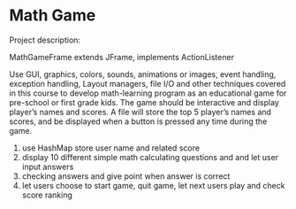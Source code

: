 # Math Game

Project description:

MathGameFrame extends JFrame, implements ActionListener

Use GUI, graphics, colors, sounds, animations or images, event handling, exception handling, Layout managers, file I/O and other techniques covered in this course to develop math-learning program as an educational game for pre-school or first grade kids. The game should be interactive and display player’s names and scores. A file will store the top 5 player’s names and scores, and be displayed when a button is pressed any time during the game.

1. use HashMap store user name and related score
2. display 10 different simple math calculating questions and and let user input answers  
3. checking answers and give point when answer is correct
4. let users choose to start game, quit game, let next users play and check score ranking
